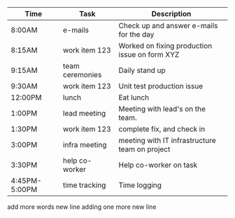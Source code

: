  Time          | Task            | Description                                   |
|---------------|-----------------|-----------------------------------------------|
| 8:00AM        | e-mails         | Check up and answer e-mails for the day       |
| 8:15AM        | work item 123   | Worked on fixing production issue on form XYZ |
| 9:15AM        | team ceremonies | Daily stand up                                |
| 9:30AM        | work item 123   | Unit test production issue                    |
| 12:00PM       | lunch           | Eat lunch                                     |
| 1:00PM        | lead meeting    | Meeting with lead's on the team.              |
| 1:30PM        | work item 123   | complete fix, and check in                    |
| 3:00PM        | infra meeting   | meeting with IT infrastructure team on project|
| 3:30PM        | help co-worker  | Help co-worker on task                        |
| 4:45PM-5:00PM | time tracking   | Time logging                                  |    


add more words
new line
adding one more new line
